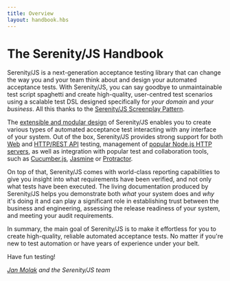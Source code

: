 ```yaml
---
title: Overview
layout: handbook.hbs
---
```

# The Serenity/JS Handbook

Serenity/JS is a next-generation acceptance testing library that can change the way you and your team think about and design your automated acceptance tests. With Serenity/JS, you can say goodbye to unmaintainable test script spaghetti and create high-quality, user-centred test scenarios using a scalable test DSL designed specifically for *your domain* and *your business*. All this thanks to the [Serenity/JS Screenplay Pattern](/handbook/screenplay-pattern.html).

The [extensible and modular design](/modules/) of Serenity/JS enables you to create various types of automated acceptance test interacting with any interface of your system. Out of the box, Serenity/JS provides strong support for both [Web](/modules/protractor) and [HTTP/REST API](/modules/rest) testing, management of [popular Node.js HTTP servers](/modules/local-server/), as well as integration with popular test and collaboration tools, such as [Cucumber.js](/modules/cucumber), [Jasmine](/modules/protractor) or [Protractor](/modules/protractor).

On top of that, Serenity/JS comes with world-class reporting capabilities to give you insight into what requirements have been verified, and not only what tests have been executed. The living documentation produced by Serenity/JS helps you demonstrate both _what_ your system does and _why_ it's doing it and can play a significant role in establishing trust between the business and engineering, assessing the release readiness of your system, and meeting your audit requirements.

In summary, the main goal of Serenity/JS is to make it effortless for you to create high-quality, reliable automated acceptance tests. No matter if you're new to test automation or have years of experience under your belt.

Have fun testing!

_[Jan Molak](https://janmolak.com) and the Serenity/JS team_

